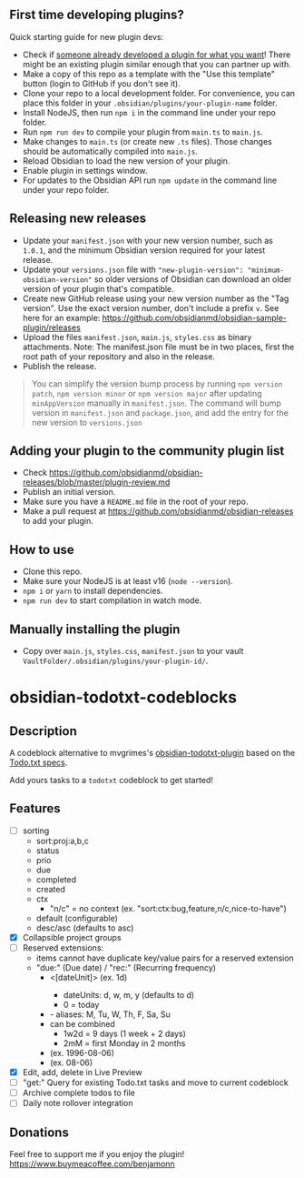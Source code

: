 ## First time developing plugins?

Quick starting guide for new plugin devs:

- Check if [someone already developed a plugin for what you want](https://obsidian.md/plugins)! There might be an existing plugin similar enough that you can partner up with.
- Make a copy of this repo as a template with the "Use this template" button (login to GitHub if you don't see it).
- Clone your repo to a local development folder. For convenience, you can place this folder in your `.obsidian/plugins/your-plugin-name` folder.
- Install NodeJS, then run `npm i` in the command line under your repo folder.
- Run `npm run dev` to compile your plugin from `main.ts` to `main.js`.
- Make changes to `main.ts` (or create new `.ts` files). Those changes should be automatically compiled into `main.js`.
- Reload Obsidian to load the new version of your plugin.
- Enable plugin in settings window.
- For updates to the Obsidian API run `npm update` in the command line under your repo folder.

## Releasing new releases

- Update your `manifest.json` with your new version number, such as `1.0.1`, and the minimum Obsidian version required for your latest release.
- Update your `versions.json` file with `"new-plugin-version": "minimum-obsidian-version"` so older versions of Obsidian can download an older version of your plugin that's compatible.
- Create new GitHub release using your new version number as the "Tag version". Use the exact version number, don't include a prefix `v`. See here for an example: https://github.com/obsidianmd/obsidian-sample-plugin/releases
- Upload the files `manifest.json`, `main.js`, `styles.css` as binary attachments. Note: The manifest.json file must be in two places, first the root path of your repository and also in the release.
- Publish the release.

> You can simplify the version bump process by running `npm version patch`, `npm version minor` or `npm version major` after updating `minAppVersion` manually in `manifest.json`.
> The command will bump version in `manifest.json` and `package.json`, and add the entry for the new version to `versions.json`

## Adding your plugin to the community plugin list

- Check https://github.com/obsidianmd/obsidian-releases/blob/master/plugin-review.md
- Publish an initial version.
- Make sure you have a `README.md` file in the root of your repo.
- Make a pull request at https://github.com/obsidianmd/obsidian-releases to add your plugin.

## How to use

- Clone this repo.
- Make sure your NodeJS is at least v16 (`node --version`).
- `npm i` or `yarn` to install dependencies.
- `npm run dev` to start compilation in watch mode.

## Manually installing the plugin

- Copy over `main.js`, `styles.css`, `manifest.json` to your vault `VaultFolder/.obsidian/plugins/your-plugin-id/`.

# obsidian-todotxt-codeblocks

## Description
A codeblock alternative to mvgrimes's [obsidian-todotxt-plugin](https://github.com/mvgrimes/obsidian-todotxt-plugin) based on the [Todo.txt specs](https://github.com/todotxt/todo.txt).

Add yours tasks to a `todotxt` codeblock to get started!

## Features
- [ ] sorting
  - sort:proj:a,b,c
  - status
  - prio
  - due
  - completed
  - created
  - ctx
    - "n/c" = no context (ex. "sort:ctx:bug,feature,n/c,nice-to-have")
  - default (configurable)
  - desc/asc (defaults to asc)
- [x] Collapsible project groups
- [ ] Reserved extensions:
  - items cannot have duplicate key/value pairs for a reserved extension
  - "due:" (Due date) / "rec:" (Recurring frequency)
    - <number><[dateUnit]> (ex. 1d)
      - dateUnits: d, w, m, y (defaults to d)
      - 0 = today
    - <alias>
      - aliases: M, Tu, W, Th, F, Sa, Su
    - can be combined
      - 1w2d = 9 days (1 week + 2 days)
      - 2mM = first Monday in 2 months
    - <YYYY-MM-DD> (ex. 1996-08-06)
    - <MM-DD> (ex. 08-06)
- [x] Edit, add, delete in Live Preview
- [ ] "get:" Query for existing Todo.txt tasks and move to current codeblock
- [ ] Archive complete todos to file
- [ ] Daily note rollover integration

## Donations
Feel free to support me if you enjoy the plugin!
https://www.buymeacoffee.com/benjamonn

